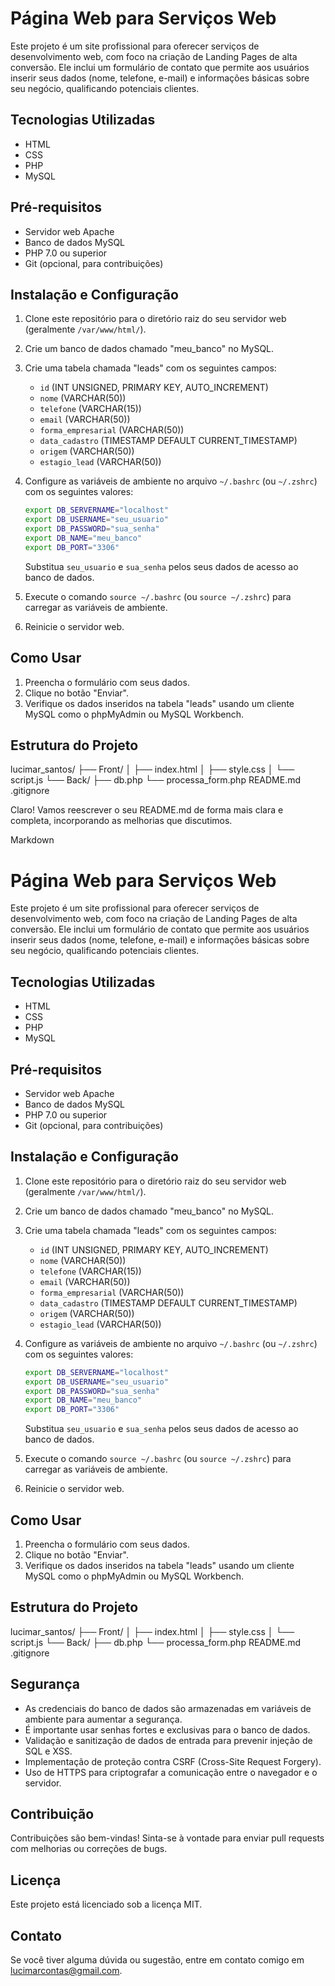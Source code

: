 
# Página Web para Serviços Web

Este projeto é um site profissional para oferecer serviços de desenvolvimento web, com foco na criação de Landing Pages de alta conversão. Ele inclui um formulário de contato que permite aos usuários inserir seus dados (nome, telefone, e-mail) e informações básicas sobre seu negócio, qualificando potenciais clientes.

## Tecnologias Utilizadas

* HTML
* CSS
* PHP
* MySQL

## Pré-requisitos

* Servidor web Apache
* Banco de dados MySQL
* PHP 7.0 ou superior
* Git (opcional, para contribuições)

## Instalação e Configuração

1. Clone este repositório para o diretório raiz do seu servidor web (geralmente `/var/www/html/`).
2. Crie um banco de dados chamado "meu_banco" no MySQL.
3. Crie uma tabela chamada "leads" com os seguintes campos:
    * `id` (INT UNSIGNED, PRIMARY KEY, AUTO_INCREMENT)
    * `nome` (VARCHAR(50))
    * `telefone` (VARCHAR(15))
    * `email` (VARCHAR(50))
    * `forma_empresarial` (VARCHAR(50))
    * `data_cadastro` (TIMESTAMP DEFAULT CURRENT_TIMESTAMP)
    * `origem` (VARCHAR(50))
    * `estagio_lead` (VARCHAR(50))
4. Configure as variáveis de ambiente no arquivo `~/.bashrc` (ou `~/.zshrc`) com os seguintes valores:

    ```bash
    export DB_SERVERNAME="localhost"
    export DB_USERNAME="seu_usuario"
    export DB_PASSWORD="sua_senha"
    export DB_NAME="meu_banco"
    export DB_PORT="3306"
    ```

    Substitua `seu_usuario` e `sua_senha` pelos seus dados de acesso ao banco de dados.
5. Execute o comando `source ~/.bashrc` (ou `source ~/.zshrc`) para carregar as variáveis de ambiente.
6. Reinicie o servidor web.

## Como Usar

1. Preencha o formulário com seus dados.
2. Clique no botão "Enviar".
3. Verifique os dados inseridos na tabela "leads" usando um cliente MySQL como o phpMyAdmin ou MySQL Workbench.

## Estrutura do Projeto
lucimar_santos/
├── Front/
│   ├── index.html
│   ├── style.css
│   └── script.js
└── Back/
├── db.php
└── processa_form.php
README.md
.gitignore

Claro! Vamos reescrever o seu README.md de forma mais clara e completa, incorporando as melhorias que discutimos.

Markdown

# Página Web para Serviços Web

Este projeto é um site profissional para oferecer serviços de desenvolvimento web, com foco na criação de Landing Pages de alta conversão. Ele inclui um formulário de contato que permite aos usuários inserir seus dados (nome, telefone, e-mail) e informações básicas sobre seu negócio, qualificando potenciais clientes.

## Tecnologias Utilizadas

* HTML
* CSS
* PHP
* MySQL

## Pré-requisitos

* Servidor web Apache
* Banco de dados MySQL
* PHP 7.0 ou superior
* Git (opcional, para contribuições)

## Instalação e Configuração

1. Clone este repositório para o diretório raiz do seu servidor web (geralmente `/var/www/html/`).
2. Crie um banco de dados chamado "meu_banco" no MySQL.
3. Crie uma tabela chamada "leads" com os seguintes campos:
    * `id` (INT UNSIGNED, PRIMARY KEY, AUTO_INCREMENT)
    * `nome` (VARCHAR(50))
    * `telefone` (VARCHAR(15))
    * `email` (VARCHAR(50))
    * `forma_empresarial` (VARCHAR(50))
    * `data_cadastro` (TIMESTAMP DEFAULT CURRENT_TIMESTAMP)
    * `origem` (VARCHAR(50))
    * `estagio_lead` (VARCHAR(50))
4. Configure as variáveis de ambiente no arquivo `~/.bashrc` (ou `~/.zshrc`) com os seguintes valores:

    ```bash
    export DB_SERVERNAME="localhost"
    export DB_USERNAME="seu_usuario"
    export DB_PASSWORD="sua_senha"
    export DB_NAME="meu_banco"
    export DB_PORT="3306"
    ```

    Substitua `seu_usuario` e `sua_senha` pelos seus dados de acesso ao banco de dados.
5. Execute o comando `source ~/.bashrc` (ou `source ~/.zshrc`) para carregar as variáveis de ambiente.
6. Reinicie o servidor web.

## Como Usar

1. Preencha o formulário com seus dados.
2. Clique no botão "Enviar".
3. Verifique os dados inseridos na tabela "leads" usando um cliente MySQL como o phpMyAdmin ou MySQL Workbench.

## Estrutura do Projeto

lucimar_santos/
├── Front/
│   ├── index.html
│   ├── style.css
│   └── script.js
└── Back/
├── db.php
└── processa_form.php
README.md
.gitignore


## Segurança

* As credenciais do banco de dados são armazenadas em variáveis de ambiente para aumentar a segurança.
* É importante usar senhas fortes e exclusivas para o banco de dados.
* Validação e sanitização de dados de entrada para prevenir injeção de SQL e XSS.
* Implementação de proteção contra CSRF (Cross-Site Request Forgery).
* Uso de HTTPS para criptografar a comunicação entre o navegador e o servidor.

## Contribuição

Contribuições são bem-vindas! Sinta-se à vontade para enviar pull requests com melhorias ou correções de bugs.

## Licença

Este projeto está licenciado sob a licença MIT.

## Contato

Se você tiver alguma dúvida ou sugestão, entre em contato comigo em lucimarcontas@gmail.com.
